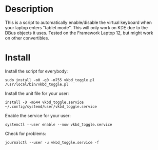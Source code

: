 # Description

This is a script to automatically enable/disable the virtual keyboard when your laptop enters "tablet mode".
This will only work on KDE due to the DBus objects it uses.
Tested on the Framework Laptop 12, but might work on other convertibles.

# Install

Install the script for everybody:
```
sudo install -o0 -g0 -m755 vkbd_toggle.pl /usr/local/bin/vkbd_toggle.pl
```

Install the unit file for your user:
```
install -D -m644 vkbd_toggle.service ~/.config/systemd/user/vkbd_toggle.service
```

Enable the service for your user:
```
systemctl --user enable --now vkbd_toggle.service
```

Check for problems:
```
journalctl --user -u vkbd_toggle.service -f
```
